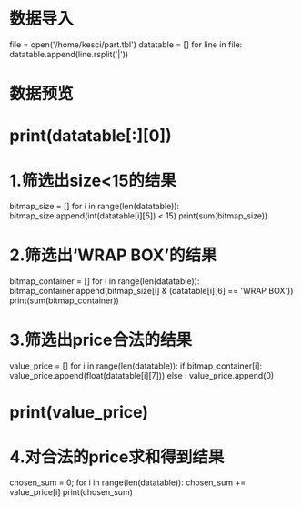 # 数据导入
file = open('/home/kesci/part.tbl')
datatable = []
for line in file:
    datatable.append(line.rsplit('|'))
# 数据预览
# print(datatable[:][0])

# 1.筛选出size<15的结果
bitmap_size = []
for i in range(len(datatable)):
    bitmap_size.append(int(datatable[i][5]) < 15)
print(sum(bitmap_size))

# 2.筛选出‘WRAP BOX’的结果
bitmap_container = []
for i in range(len(datatable)):
    bitmap_container.append(bitmap_size[i] & (datatable[i][6] == 'WRAP BOX'))
print(sum(bitmap_container))

# 3.筛选出price合法的结果
value_price = []
for i in range(len(datatable)):
    if bitmap_container[i]:
        value_price.append(float(datatable[i][7]))
    else :
        value_price.append(0)
# print(value_price)

# 4.对合法的price求和得到结果
chosen_sum = 0;
for i in range(len(datatable)):
    chosen_sum += value_price[i]
print(chosen_sum)
